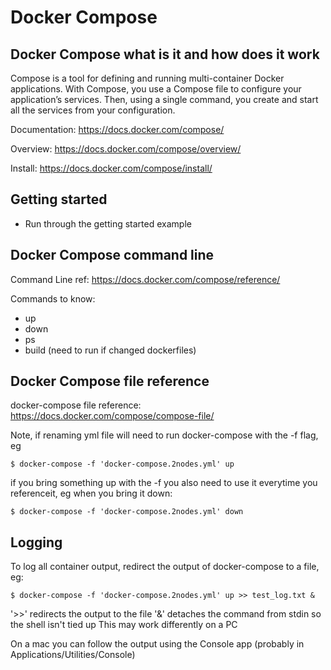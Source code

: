# Docker Compose

## Docker Compose what is it and how does it work

Compose is a tool for defining and running multi-container Docker applications. With Compose, you use a Compose file to configure your application’s services. Then, using a single command, you create and start all the services from your configuration.

Documentation: https://docs.docker.com/compose/

Overview: https://docs.docker.com/compose/overview/

Install: https://docs.docker.com/compose/install/


## Getting started

* Run through the getting started example


## Docker Compose command line

Command Line ref: https://docs.docker.com/compose/reference/

Commands to know: 

* up
* down
* ps
* build (need to run if changed dockerfiles)


## Docker Compose file reference

docker-compose file reference: https://docs.docker.com/compose/compose-file/

Note, if renaming yml file will need to run docker-compose with the -f <file> flag, eg

```script
$ docker-compose -f 'docker-compose.2nodes.yml' up
```

if you bring something up with the -f you also need to use it everytime you referenceit, eg when you bring it down:

```script
$ docker-compose -f 'docker-compose.2nodes.yml' down
```


## Logging

To log all container output, redirect the output of docker-compose to a file, eg: 

```script
$ docker-compose -f 'docker-compose.2nodes.yml' up >> test_log.txt &          
```

'>>' redirects the output to the file
 '&' detaches the command from stdin so the shell isn't tied up
 This may work differently on a PC
 
 On a mac you can follow the output using the Console app (probably in Applications/Utilities/Console)